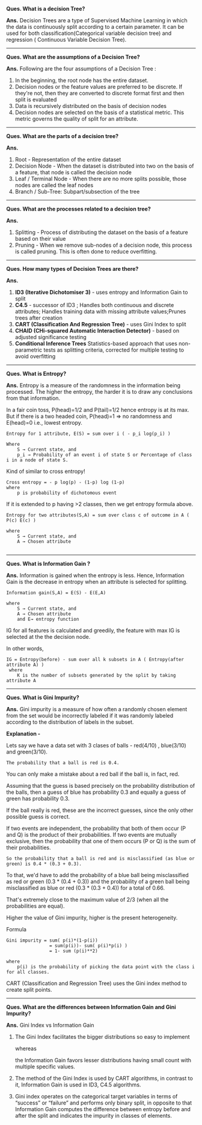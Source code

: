 **Ques. What is a decision Tree?**

**Ans.**
 Decision Trees are a type of Supervised Machine Learning in which the data is
  continuously split according to a certain parameter. 
  It can be used for both classification(Categorical variable decision tree) 
  and regression ( Continuous Variable Decision Tree).

---

**Ques. What are the assumptions of a Decision Tree?**

**Ans.** Following are the four assumptions of a Decision Tree :

1. In the beginning, the root node has the entire dataset.
2. Decision nodes or the feature values are preferred to be discrete. If they're not, then they are converted to discrete format first and then split is evaluated
3. Data is recursively distributed on the basis of decision nodes
4. Decision nodes are selected on the basis of a statistical metric. This metric governs the quality of split for an attribute.

---

**Ques. What are the parts of a decision tree?**

**Ans.** 
1. Root - Representation of the entire dataset
1. Decision Node - When the dataset is distributed into two on the basis of a feature, that node is called the decision node
1. Leaf / Terminal Node - When there are no more splits possible, those nodes are called the leaf nodes
1. Branch / Sub-Tree: Subpart/subsection of the tree 

---

**Ques. What are the processes related to a decision tree?**

**Ans.**
1. Splitting - Process of distributing the dataset on the basis of a feature based on their value
2. Pruning - When we remove sub-nodes of a decision node, this process is called pruning. This is often done to reduce overfitting. 

---

**Ques. How many types of Decision Trees are there?**

**Ans.**
1. **ID3 (Iterative Dichotomiser 3)** - uses entropy and Information Gain to split
1. **C4.5** - successor of ID3 ; Handles both continuous and discrete attributes; Handles training data with missing attribute values;Prunes trees after creation  
1. **CART (Classification And Regression Tree)** - uses Gini Index to split 
1. **CHAID (CHi-squared Automatic Interaction Detector)** - based on adjusted significance testing
1. **Conditional Inference Trees** Statistics-based approach that uses non-parametric tests as splitting criteria, corrected for multiple testing to avoid overfitting

---

**Ques. What is Entropy?**

**Ans.** Entropy is a measure of the randomness in the information being processed. 
The higher the entropy, the harder it is to draw any conclusions from that information. 

In a fair coin toss, P(head)=1/2 and P(tail)=1/2 hence entropy is at its max. But if there is a two headed coin,
P(head)=1 => no randomness and E(head)=0 i.e., lowest entropy.
```
Entropy for 1 attribute, E(S) = sum over i ( - p_i log(p_i) )

Where 
    S → Current state, and 
    p_i → Probability of an event i of state S or Percentage of class i in a node of state S.
```
Kind of similar to cross entropy!
```
Cross entropy = - p log(p) - (1-p) log (1-p)
where 
    p is probability of dichotomous event
```
If it is extended to p having >2 classes, then we get entropy formula above.
```
Entropy for two attributes(S,A) = sum over class c of outcome in A ( P(c) E(c) )

where 
    S → Current state, and
    A → Chosen attribute
    
```
---

**Ques. What is Information Gain ?**

**Ans.** Information is gained when the entropy is less. 
Hence, Information Gain is the decrease in entropy when an attribute is selected for splitting.
```
Information gain(S,A) = E(S) - E(E,A)

where
    S → Current state, and
    A → Chosen attribute
    and E→ entropy function 
```
IG for all features is calculated and greedily, the feature with max IG is selected at the the decision node.

In other words,

```
IG = Entropy(before) - sum over all k subsets in A ( Entropy(after attribute A) )
 where
    K is the number of subsets generated by the split by taking attribute A
```

---

**Ques. What is Gini Impurity?**

**Ans.** Gini impurity is a measure of how often a randomly chosen element from the set 
would be incorrectly labeled if it was randomly labeled according to the distribution of labels 
in the subset.

**Explanation -** 

Lets say we have a data set with 3 clases of balls -  red(4/10) , blue(3/10) and green(3/10).  
```
The probability that a ball is red is 0.4. 
```
You can only make a mistake about a red ball if the ball is, in fact, red.

Assuming that the guess is based precisely on the probability distribution of the balls,
 then a guess of blue has probability 0.3 and equally a guess of green has probability 0.3. 
 
If the ball really is red, these are the incorrect guesses, since the only other possible guess is correct.

If two events are independent, the probability that both of them occur (P and Q) is the product of their probabilities. If two events are mutually exclusive, then the probability that one of them occurs (P or Q) is the sum of their probabilities.
```
So the probability that a ball is red and is misclassified (as blue or green) is 0.4 * (0.3 + 0.3).
```
To that, we'd have to add the probability of a blue ball being misclassified as 
red or green (0.3 * (0.4 + 0.3)) and the probability of a green ball being 
misclassified as blue or red (0.3 * (0.3 + 0.4)) for a total of 0.66. 

That's extremely close to the maximum value of 2/3 (when all the probabilities are equal). 

Higher the value of Gini impurity, higher is the present heterogeneity. 

Formula
```
Gini impurity = sum( p(i)*(1-p(i))
                = sum(p(i))- sum( p(i)*p(i) )
                = 1- sum (p(i)**2) 

where
    p(i) is the probability of picking the data point with the class i for all classes.
```

CART (Classification and Regression Tree) uses the Gini index method to create split points.

---

**Ques. What are the differences between Information Gain and Gini Impurity?**

**Ans.** Gini Index vs Information Gain

1. The Gini Index facilitates the bigger distributions so easy to implement 
        
    whereas 
    
    the Information Gain favors lesser distributions having small count with multiple specific values.
    
1. The method of the Gini Index is used by CART algorithms, in contrast to it, 
 Information Gain is used in ID3, C4.5 algorithms.

1. Gini index operates on the categorical target variables in terms of “success” or “failure” 
 and performs only binary split, 
in opposite to that Information Gain computes the difference between entropy before and after the split and indicates the impurity in classes of elements. 

